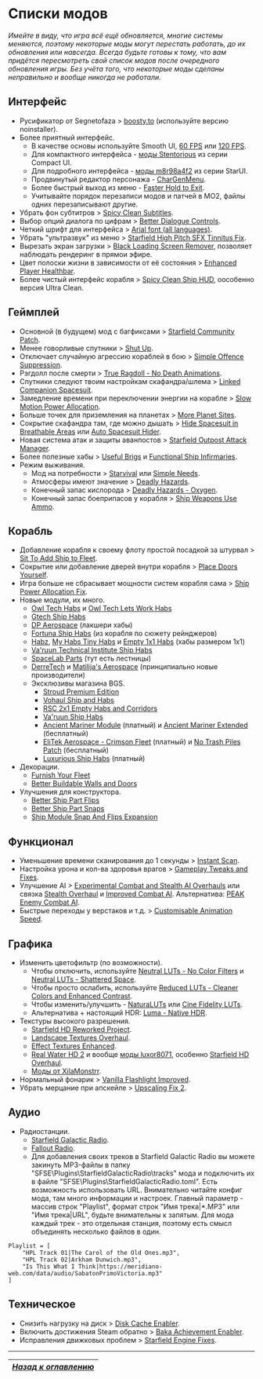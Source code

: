 # Списки модов

*Имейте в виду, что игра всё ещё обновляется, многие системы меняются, поэтому некоторые моды могут перестать работать, до их обновления или навсегда. Всегда будьте готовы к тому, что вам придётся пересмотреть свой список модов после очередного обновления игры. Без учёта того, что некоторые моды сделаны неправильно и вообще никогда не работали.*

## Интерфейс

+ Русификатор от Segnetofaza > [boosty.to](https://boosty.to/segnetofaza) (используйте версию noinstaller).
+ Более приятный интерфейс.
    + В качестве основы используйте Smooth UI, [60 FPS](https://www.nexusmods.com/starfield/mods/350) или [120 FPS](https://www.nexusmods.com/starfield/mods/497).
    + Для компактного интерфейса - [моды Stentorious](https://www.nexusmods.com/starfield/users/13373850?tab=user+files) из серии Compact UI.
    + Для подробного интерфейса - [моды m8r98a4f2](https://www.nexusmods.com/starfield/users/13457320?tab=user+files) из серии StarUI.
    + Продвинутый редактор персонажа - [CharGenMenu](https://www.nexusmods.com/starfield/mods/6850).
    + Более быстрый выход из меню - [Faster Hold to Exit](https://www.nexusmods.com/starfield/mods/9289).
    + Учитывайте порядок перезаписи модов и патчей в MO2, файлы одних перезаписывают другие.
+ Убрать фон субтитров > [Spicy Clean Subtitles](https://www.nexusmods.com/starfield/mods/539).
+ Выбор опций диалога по цифрам > [Better Dialogue Controls](https://www.nexusmods.com/starfield/mods/1223).
+ Четкий шрифт для интерфейса > [Arial font (all languages)](https://www.nexusmods.com/starfield/mods/265).
+ Убрать "ультразвук" из меню > [Starfield High Pitch SFX Tinnitus Fix](https://www.nexusmods.com/starfield/mods/787).
+ Вырезать экран загрузки > [Black Loading Screen Remover](https://www.nexusmods.com/starfield/mods/546), позволяет наблюдать рендеринг в прямои эфире.
+ Цвет полоски жизни в зависимости от её состояния > [Enhanced Player Healthbar](https://www.nexusmods.com/starfield/mods/454).
+ Более чистый интерфейс корабля > [Spicy Clean Ship HUD](https://www.nexusmods.com/starfield/mods/529), оособенно версия Ultra Clean.

## Геймплей

+ Основной (в будущем) мод с багфиксами > [Starfield Community Patch](https://www.nexusmods.com/starfield/mods/1).
+ Менее говорливые спутники > [Shut Up](https://www.nexusmods.com/starfield/mods/4895).
+ Отключает случайную агрессию кораблей в бою > [Simple Offence Suppression](https://www.nexusmods.com/starfield/mods/4456).
+ Рэгдолл после смерти > [True Ragdoll - No Death Animations](https://www.nexusmods.com/starfield/mods/3625).
+ Спутники следуют твоим настройкам скафандра/шлема > [Linked Companion Spacesuit](https://www.nexusmods.com/starfield/mods/2632).
+ Замедление времени при переключении энергии на корабле > [Slow Motion Power Allocation](https://www.nexusmods.com/starfield/mods/2632).
+ Больше точек для приземления на планетах > [More Planet Sites](https://www.nexusmods.com/starfield/mods/2145).
+ Сокрытие скафандра там, где можно дышать > [Hide Spacesuit in Breathable Areas](https://www.nexusmods.com/starfield/mods/2095) или [Auto Spacesuit Hider](https://www.nexusmods.com/starfield/mods/7432).
+ Новая система атак и защиты аванпостов > [Starfield Outpost Attack Manager](https://www.nexusmods.com/starfield/mods/6671).
+ Более полезные хабы > [Useful Brigs](https://www.nexusmods.com/starfield/mods/8139) и [Functional Ship Infirmaries](https://www.nexusmods.com/starfield/mods/6386).
+ Режим выживания.
    + Мод на потребности > [Starvival](https://www.nexusmods.com/starfield/mods/6890) или [Simple Needs](https://www.nexusmods.com/starfield/mods/6825).
    + Атмосферы имеют значение > [Deadly Hazards](https://www.nexusmods.com/starfield/mods/5800).
    + Конечный запас кислорода > [Deadly Hazards - Oxygen](https://www.nexusmods.com/starfield/mods/7031).
    + Конечный запас боеприпасов у корабля > [Ship Weapons Use Ammo](https://www.nexusmods.com/starfield/mods/6575).

## Корабль

+ Добавление корабля к своему флоту простой посадкой за штурвал > [Sit To Add Ship to Fleet](https://www.nexusmods.com/starfield/mods/6493).
+ Сокрытие или добавление дверей внутри корабля > [Place Doors Yourself](https://www.nexusmods.com/starfield/mods/6601).
+ Игра больше не сбрасывает мощности систем корабля сама > [Ship Power Allocation Fix](https://www.nexusmods.com/starfield/mods/6707).
+ Новые модули, их много.
    + [Owl Tech Habs](https://www.nexusmods.com/starfield/mods/11739) и [Owl Tech Lets Work Habs](https://www.nexusmods.com/starfield/mods/12088)
    + [Gtech Ship Habs](https://www.nexusmods.com/starfield/mods/11865)
    + [DP Aerospace](https://www.nexusmods.com/starfield/mods/11254) (лакшери хабы)
    + [Fortuna Ship Habs](https://www.nexusmods.com/starfield/mods/10891) (из корабля по сюжету рейнджеров)
    + [Habz](https://www.nexusmods.com/starfield/mods/7027), [My Habs Tiny Habs](https://www.nexusmods.com/starfield/mods/6324) и [Empty 1x1 Habs](https://www.nexusmods.com/starfield/mods/10196) (хабы размером 1х1)
    + [Va'ruun Technical Institute Ship Habs](https://www.nexusmods.com/starfield/mods/12083)
    + [SpaceLab Parts](https://www.nexusmods.com/starfield/mods/11042) (тут есть лестницы)
    + [DerreTech](https://www.nexusmods.com/starfield/mods/9185) и [Matilija's Aerospace](https://www.nexusmods.com/starfield/mods/9293) (принципиально новые производители)
    + Эксклюзивы магазина BGS.
        + [Stroud Premium Edition](https://creations.bethesda.net/en/starfield/details/c2587ce5-be5a-4c01-a59c-09fe816d3124/Stroud_Premium_Edition)
        + [Vohaul Ship and Habs](https://creations.bethesda.net/en/starfield/details/cc8e25ad-5a13-475e-b758-224637a243be/Vohaul_Ship_and_Habs)
        + [RSC 2x1 Empty Habs and Corridors](https://creations.bethesda.net/en/starfield/details/8e9e427e-d8f1-4d02-842e-a587a406fc7c/RSC_2x1_Empty_Habs_and_Corridors)
        + [Va'ruun Ship Habs](https://creations.bethesda.net/en/starfield/details/ea1b4b75-30c9-456a-8abf-c9feebc882cf/Va__39_ruun_Ship_Habs)
        + [Ancient Mariner Module](https://creations.bethesda.net/en/starfield/details/07fe73ab-6edb-471d-8769-7bff25ffeb95/Ancient_Mariner_Module) (платный) и [Ancient Mariner Extended](https://creations.bethesda.net/en/starfield/details/f12d2d5c-14a6-481d-8d07-8717af173dfd/Ancient_Mariner_Extended) (бесплатный)
        + [EliTek Aerospace - Crimson Fleet](https://creations.bethesda.net/en/starfield/details/a0bec09e-7033-4602-a01a-88ec52007107/EliTek_Aerospace___Crimson_Fleet_ship_habs) (платный) и [No Trash Piles Patch](https://creations.bethesda.net/en/starfield/details/7787e36b-ac08-4a6e-b968-8fe6729bd989/PATCH__Crimson_Fleet_habs_NO_TRASH_PILES) (бесплатный)
        + [Luxurious Ship Habs](https://creations.bethesda.net/en/starfield/details/b9021056-dc9b-442c-b944-b11787654965/Luxurious_Ship_Habs) (платный)
+ Декорации.
    + [Furnish Your Fleet](https://www.nexusmods.com/starfield/mods/12202)
    + [Better Buildable Walls and Doors](https://www.nexusmods.com/starfield/mods/11100)
+ Улучшения для конструктора.
    + [Better Ship Part Flips](https://www.nexusmods.com/starfield/mods/5953)
    + [Better Ship Part Snaps](https://www.nexusmods.com/starfield/mods/5698)
    + [Ship Module Snap And Flips Expansion](https://www.nexusmods.com/starfield/mods/11821)

## Функционал

+ Уменьшение времени сканирования до 1 секунды > [Instant Scan](https://www.nexusmods.com/starfield/mods/759).
+ Настройка урона и кол-ва здоровья врагов > [Gameplay Tweaks and Fixes](https://www.nexusmods.com/starfield/mods/241).
+ Улучшение AI > [Experimental Combat and Stealth AI Overhauls](https://www.nexusmods.com/starfield/mods/1043) или связка [Stealth Overhaul](https://www.nexusmods.com/starfield/mods/819) и [Improved Combat AI](https://www.nexusmods.com/starfield/mods/1392). Альтернатива: [PEAK Enemy Combat AI](https://www.nexusmods.com/starfield/mods/7120).
+ Быстрые переходы у верстаков и т.д. > [Customisable Animation Speed](https://www.nexusmods.com/starfield/mods/2489).

## Графика

+ Изменить цветофильтр (по возможности).
    + Чтобы отключить, используйте [Neutral LUTs - No Color Filters](https://www.nexusmods.com/starfield/mods/323) и [Neutral LUTs - Shattered Space](https://www.nexusmods.com/starfield/mods/11779).
    + Чтобы просто ослабить, используйте [Reduced LUTs - Cleaner Colors and Enhanced Contrast](https://www.nexusmods.com/starfield/mods/589).
    + Чтобы изменить/улучшить - [NaturaLUTs](https://www.nexusmods.com/starfield/mods/1119) или [Cine Fidelity LUTs](https://www.nexusmods.com/starfield/mods/3767).
    + Альтернатива + настоящий HDR: [Luma - Native HDR](https://www.nexusmods.com/starfield/mods/4821).
+ Текстуры высокого разрешения.
    + [Starfield HD Reworked Project](https://www.nexusmods.com/starfield/mods/3486).
    + [Landscape Textures Overhaul](https://www.nexusmods.com/starfield/mods/3935).
    + [Effect Textures Enhanced](https://www.nexusmods.com/starfield/mods/340).
    + [Real Water HD 2](https://www.nexusmods.com/starfield/mods/10289) и вообще [моды luxor8071](https://www.nexusmods.com/starfield/users/50525966?tab=user+files), особенно [Starfield HD Overhaul](https://www.nexusmods.com/starfield/mods/5124).
    + [Моды от XilaMonstrr](https://www.nexusmods.com/starfield/users/126616023?tab=user+files).
+ Нормальный фонарик > [Vanilla Flashlight Improved](https://www.nexusmods.com/starfield/mods/701).
+ Убрать мерцание при апскейле > [Upscaling Fix 2](https://www.nexusmods.com/starfield/mods/3930).

## Аудио

+ Радиостанции.
    + [Starfield Galactic Radio](https://www.nexusmods.com/starfield/mods/7670).
    + [Fallout Radio](https://www.nexusmods.com/starfield/mods/3839).
    + Для добавления своих треков в Starfield Galactic Radio вы можете закинуть MP3-файлы в папку "SFSE\Plugins\StarfieldGalacticRadio\tracks" мода и подключить их в файле "SFSE\Plugins\StarfieldGalacticRadio.toml". Есть возможность использовать URL. Внимательно читайте конфиг мода, там много информации и настроек. Главный параметр - массив строк "Playlist", формат строк "Имя трека|\*.MP3" или "Имя трека|URL", будьте внимательны к запятым. Для мода каждый трек - это отдельная станция, поэтому есть смысл объединять несколько файлов в один.
```
Playlist = [
    "HPL Track 01|The Carol of the Old Ones.mp3",
    "HPL Track 02|Arkham Dunwich.mp3",
    "Is This What I Think|https://meridiano-web.com/data/audio/SabatonPrimoVictoria.mp3"
]
```

## Техническое

+ Снизить нагрузку на диск > [Disk Cache Enabler](https://www.nexusmods.com/starfield/mods/2245).
+ Включить достижения Steam обратно > [Baka Achievement Enabler](https://www.nexusmods.com/starfield/mods/658).
+ Исправления движковых проблем > [Starfield Engine Fixes](https://www.nexusmods.com/starfield/mods/10457).

------

|[*Назад к оглавлению*](https://github.com/Meridiano/Starfield-Head)|
|:---:|